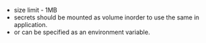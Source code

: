 *   size limit - 1MB
*   secrets should be mounted as volume inorder to use the same in application.
*   or can be specified as an environment variable.